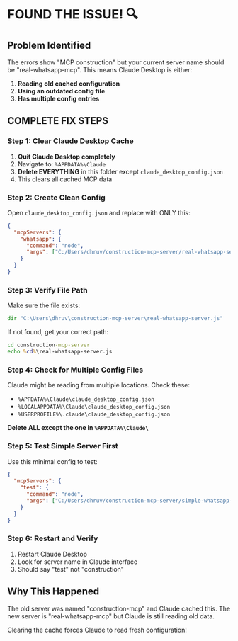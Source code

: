 # FOUND THE ISSUE! 🔍

## Problem Identified
The errors show "MCP construction" but your current server name should be "real-whatsapp-mcp". This means Claude Desktop is either:

1. **Reading old cached configuration**
2. **Using an outdated config file**
3. **Has multiple config entries**

## COMPLETE FIX STEPS

### Step 1: Clear Claude Desktop Cache
1. **Quit Claude Desktop completely**
2. Navigate to: `%APPDATA%\Claude`
3. **Delete EVERYTHING** in this folder except `claude_desktop_config.json`
4. This clears all cached MCP data

### Step 2: Create Clean Config
Open `claude_desktop_config.json` and replace with ONLY this:

```json
{
  "mcpServers": {
    "whatsapp": {
      "command": "node",
      "args": ["C:/Users/dhruv/construction-mcp-server/real-whatsapp-server.js"]
    }
  }
}
```

### Step 3: Verify File Path
Make sure the file exists:
```cmd
dir "C:\Users\dhruv\construction-mcp-server\real-whatsapp-server.js"
```

If not found, get your correct path:
```cmd
cd construction-mcp-server
echo %cd%\real-whatsapp-server.js
```

### Step 4: Check for Multiple Config Files
Claude might be reading from multiple locations. Check these:
- `%APPDATA%\Claude\claude_desktop_config.json`
- `%LOCALAPPDATA%\Claude\claude_desktop_config.json`
- `%USERPROFILE%\.claude\claude_desktop_config.json`

**Delete ALL except the one in `%APPDATA%\Claude\`**

### Step 5: Test Simple Server First
Use this minimal config to test:
```json
{
  "mcpServers": {
    "test": {
      "command": "node",
      "args": ["C:/Users/dhruv/construction-mcp-server/simple-whatsapp-server.js"]
    }
  }
}
```

### Step 6: Restart and Verify
1. Restart Claude Desktop
2. Look for server name in Claude interface
3. Should say "test" not "construction"

## Why This Happened
The old server was named "construction-mcp" and Claude cached this. The new server is "real-whatsapp-mcp" but Claude is still reading old data.

Clearing the cache forces Claude to read fresh configuration!
